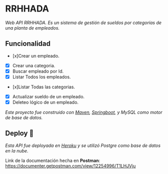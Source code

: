 # RRHHADA
_Web API RRHHADA. Es un sistema de gestión de sueldos por categorías de una planta de empleados._

## Funcionalidad
- [x]Crear un empleado.
- [x] Crear una categoria.
- [x] Buscar empleado por Id.
- [x] Listar Todos los empleados.
- [x]Listar Todas las categorias.
- [x] Actualizar sueldo de un empleado.
- [x] Deleteo lógico de un empleado.

_Este proyecto fue construido con [Maven](https://maven.apache.org/), [Springboot](https://spring.io/tools), y MySQL como motor de base de datos._

## Deploy 🚀

_Esta API fue deployada en [Heroku](https://heroku.com) y se utilizó Postgre como base de datos en la nube._

Link de la documentación hecha en **Postman**: https://documenter.getpostman.com/view/12254996/T1LHJVju
